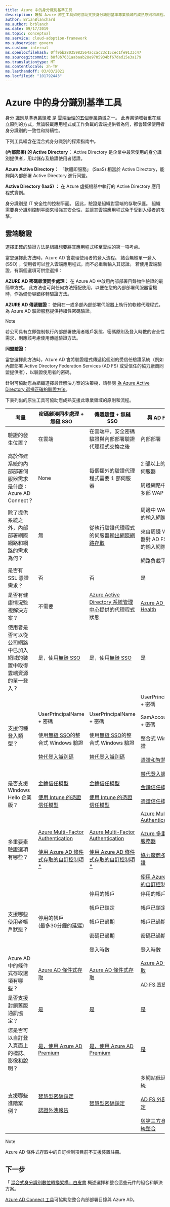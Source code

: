 ```yaml
---
title: Azure 中的身分識別基準工具
description: 瞭解 Azure 原生工具如何協助支援身分識別基準專業領域的成熟原則和流程。
author: BrianBlanchard
ms.author: brblanch
ms.date: 09/17/2019
ms.topic: conceptual
ms.service: cloud-adoption-framework
ms.subservice: govern
ms.custom: internal
ms.openlocfilehash: 0ff9bb28035982564accac23c15cec1fe9133c47
ms.sourcegitcommit: b8f8b7631aabaab28e9705934bf67dad15e3a179
ms.translationtype: MT
ms.contentlocale: zh-TW
ms.lasthandoff: 03/03/2021
ms.locfileid: "101792443"
---
```

# <a name="identity-baseline-tools-in-azure"></a>Azure 中的身分識別基準工具

身分 [識別基準專業領域](./index.md) 是 [雲端治理的五個專業領域](../governance-disciplines.md)之一。 此專業領域著重在建立原則的方式，無論裝載應用程式或工作負載的雲端提供者為何，都會確保使用者身分識別的一致性和持續性。

下列工具組含在混合式身分識別的探索指南中。

**(內部部署) 的 Active Directory：** Active Directory 是企業中最常使用的身分識別提供者，用以儲存及驗證使用者認證。

**Azure Active Directory：** 「軟體即服務」 (SaaS) 相當於 Active Directory，能夠與內部部署 Active Directory 進行同盟。

**Active Directory (IaaS) ：** 在 Azure 虛擬機器中執行的 Active Directory 應用程式實例。

身分識別是 IT 安全性的控制平面。 因此，驗證是組織對雲端的存取保護。 組織需要身分識別控制平面來增強其安全性，並讓其雲端應用程式免于受到入侵者的攻擊。

## <a name="cloud-authentication"></a>雲端驗證

選擇正確的驗證方法是組織想要將其應用程式移至雲端的第一項考慮。

當您選擇此方法時，Azure AD 會處理使用者的登入流程。 結合無縫單一登入 (SSO) ，使用者可以登入雲端應用程式，而不必重新輸入其認證。 若使用雲端驗證，有兩個選項可供您選擇：

**AZURE AD 密碼雜湊同步處理：** 在 Azure AD 中啟用內部部署目錄物件驗證的最簡單方式。 此方法也可與任何方法搭配使用，以便在您的內部部署伺服器當機時，作為備份容錯移轉驗證方法。

**AZURE AD 傳遞驗證：** 使用在一或多部內部部署伺服器上執行的軟體代理程式，為 Azure AD 驗證服務提供持續性密碼驗證。

<!-- docutune:casing "the pass-through authentication method" -->

> [!NOTE]
> 若公司具有立即強制執行內部部署使用者帳戶狀態、密碼原則及登入時數的安全性需求，則應該考慮使用傳遞驗證方法。

**同盟驗證：**

當您選擇此方法時，Azure AD 會將驗證程式傳遞給個別的受信任驗證系統（例如內部部署 Active Directory Federation Services (AD FS) 或受信任的協力廠商同盟提供者），以驗證使用者的密碼。

針對可協助您為組織選擇最佳解決方案的決策樹，請參閱 [為 Azure Active Directory 選擇正確的驗證方法](/azure/active-directory/hybrid/choose-ad-authn)。

下表列出的原生工具可協助您成熟支援此專業領域的原則和流程。

<!-- docutune:casing UserPrincipalName SamAccountName "conditional access options" -->

| 考量 | 密碼雜湊同步處理 + 無縫 SSO | 傳遞驗證 + 無縫 SSO | 與 AD FS 同盟 |
| --- | --- | --- | --- |
| 驗證的發生位置？ | 在雲端 | 在雲端中，安全密碼驗證與內部部署驗證代理程式交換之後 | 內部部署 |
| 高於佈建系統的內部部署伺服器需求是什麼：Azure AD Connect？ | None | 每個額外的驗證代理程式需要 1 部伺服器 | 2 部以上的 AD FS 伺服器 <br><br> 周邊網路中有兩部或多部 WAP 伺服器 |
| 除了提供系統之外，內部部署網際網路和網路的需求為何？ | 無 | 從執行驗證代理程式的伺服器[輸出網際網路存取](/azure/active-directory/hybrid/how-to-connect-pta-quick-start) | 周邊中 WAP 伺服器的[輸入網際網路存取](/windows-server/identity/ad-fs/overview/ad-fs-requirements) <br><br> 來自周邊 WAP 伺服器對 AD FS 伺服器的輸入網際網路存取 <br><br> 網路負載平衡 |
| 是否有 SSL 憑證需求？ | 否 | 否 | 是 |
| 是否有健康情況監視解決方案？ | 不需要 | [Azure Active Directory 系統管理中心](/azure/active-directory/hybrid/tshoot-connect-pass-through-authentication#general-issues)提供的代理程式狀態 | [Azure AD Connect Health](/azure/active-directory/hybrid/how-to-connect-health-adfs) |
| 使用者是否可以從公司網路中已加入網域的裝置中取得雲端資源的單一登入？ | 是，使用[無縫 SSO](/azure/active-directory/hybrid/how-to-connect-sso) | 是，使用[無縫 SSO](/azure/active-directory/hybrid/how-to-connect-sso) | 是 |
| 支援何種登入類型？ | UserPrincipalName + 密碼 <br><br> 使用[無縫 SSO](/azure/active-directory/hybrid/how-to-connect-sso)的整合式 Windows 驗證 <br><br> [替代登入識別碼](/azure/active-directory/hybrid/how-to-connect-install-custom) | UserPrincipalName + 密碼 <br><br> 使用[無縫 SSO](/azure/active-directory/hybrid/how-to-connect-sso)的整合式 Windows 驗證 <br><br> [替代登入識別碼](/azure/active-directory/hybrid/how-to-connect-pta-faq) | UserPrincipalName + 密碼 <br><br> SamAccountName + 密碼 <br><br> 整合式 Windows 驗證 <br><br> [憑證和智慧卡驗證](/windows-server/identity/ad-fs/operations/configure-user-certificate-authentication) <br><br> [替代登入識別碼](/windows-server/identity/ad-fs/operations/configuring-alternate-login-id) |
| 是否支援 Windows Hello 企業版？ | [金鑰信任模型](/windows/security/identity-protection/hello-for-business/hello-identity-verification) <br><br> [使用 Intune 的憑證信任模型](https://microscott.azurewebsites.net/2017/12/16/setting-up-windows-hello-for-business-with-intune/) | [金鑰信任模型](/windows/security/identity-protection/hello-for-business/hello-identity-verification) <br><br> [使用 Intune 的憑證信任模型](https://microscott.azurewebsites.net/2017/12/16/setting-up-windows-hello-for-business-with-intune/) | [金鑰信任模型](/windows/security/identity-protection/hello-for-business/hello-identity-verification) <br><br> [憑證信任模型](/windows/security/identity-protection/hello-for-business/hello-key-trust-adfs) |
| 多重要素驗證選項有哪些？ | [Azure Multi-Factor Authentication](/azure/active-directory/authentication/) <br><br> [使用 Azure AD 條件式存取的自訂控制項 *](/azure/active-directory/conditional-access/controls#custom-controls-preview) | [Azure Multi-Factor Authentication](/azure/active-directory/authentication/) <br><br> [使用 Azure AD 條件式存取的自訂控制項 *](/azure/active-directory/conditional-access/controls#custom-controls-preview) | [Azure Multi-Factor Authentication](/azure/active-directory/authentication/) <br><br> [Azure 多重要素驗證服務器](/azure/active-directory/authentication/howto-mfaserver-deploy) <br><br> [協力廠商多重要素驗證](/windows-server/identity/ad-fs/operations/configure-additional-authentication-methods-for-ad-fs) <br><br> [使用 Azure AD 存取的自訂控制項](/azure/active-directory/conditional-access/controls#custom-controls-preview) |
| 支援哪些使用者帳戶狀態？ | 停用的帳戶 <br>  (最多30分鐘的延遲)  | 停用的帳戶 <br><br> 帳戶已鎖定 <br><br> 帳戶已過期 <br><br> 密碼已過期 <br><br> 登入時數 | 停用的帳戶 <br><br> 帳戶已鎖定 <br><br> 帳戶已過期 <br><br> 密碼已過期 <br><br> 登入時數 |
| Azure AD 中的條件式存取選項有哪些？ | [Azure AD 條件式存取](/azure/active-directory/conditional-access/overview) | [Azure AD 條件式存取](/azure/active-directory/conditional-access/overview) | [Azure AD 條件式存取](/azure/active-directory/conditional-access/overview) <br><br> [AD FS 宣告規則](https://adfshelp.microsoft.com/AadTrustClaims/ClaimsGenerator) |
| 是否支援封鎖舊版通訊協定？ | [是](/azure/active-directory/fundamentals/concept-fundamentals-security-defaults) | [是](/azure/active-directory/fundamentals/concept-fundamentals-security-defaults) | [是](/windows-server/identity/ad-fs/operations/access-control-policies-w2k12) |
| 您是否可以自訂登入頁面上的標誌、影像和說明？ | [是，使用 Azure AD Premium](/azure/active-directory/fundamentals/customize-branding) | [是，使用 Azure AD Premium](/azure/active-directory/fundamentals/customize-branding) | [是](/azure/active-directory/hybrid/how-to-connect-fed-management#customlogo) |
| 支援哪些進階案例？ | [智慧型密碼鎖定](/azure/active-directory/authentication/concept-sspr-howitworks) <br><br> [認證外洩報告](/azure/active-directory/identity-protection/overview-identity-protection) | [智慧型密碼鎖定](/azure/active-directory/authentication/howto-password-smart-lockout) | 多網站低延遲驗證系統 <br><br> [AD FS 外部網路鎖定](/windows-server/identity/ad-fs/operations/configure-ad-fs-extranet-soft-lockout-protection) <br><br> [與第三方身分識別系統整合](/azure/active-directory/hybrid/how-to-connect-fed-compatibility) |

> [!NOTE]
> Azure AD 條件式存取中的自訂控制項目前不支援裝置註冊。

## <a name="next-steps"></a>下一步

<!-- TODO: The download button for this whitepaper returns 404. -->

<!-- docutune:casing "Hybrid Identity Digital Transformation Framework" -->

「 [混合式身分識別數位轉換架構」白皮書](https://resources.office.com/ww-landing-M365E-EMS-IDAM-Hybrid-Identity-WhitePaper.html) 概述選擇和整合這些元件的組合和解決方案。

[Azure AD Connect 工具](https://aka.ms/aadconnectwiz)可協助您整合內部部署目錄與 Azure AD。
